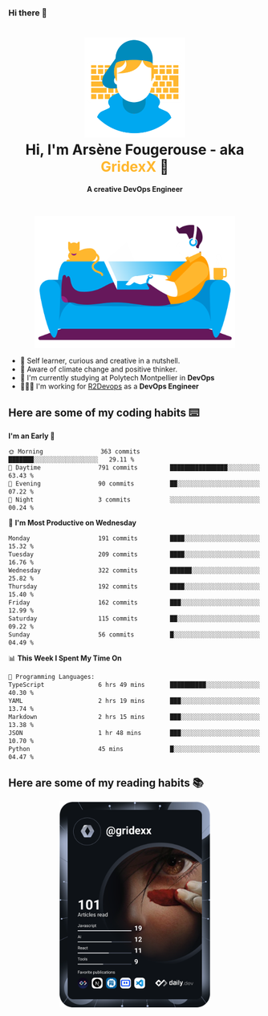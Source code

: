 ### Hi there 👋

<!--
**GridexX/gridexx** is a ✨ _special_ ✨ repository because its `README.md` (this file) appears on your GitHub profile.

Here are some ideas to get you started:

- 🔭 I’m currently working on ...
- 🌱 I’m currently learning ...
- 👯 I’m looking to collaborate on ...
- 🤔 I’m looking for help with ...
- 💬 Ask me about ...
- 📫 How to reach me: ...
- 😄 Pronouns: ...
- ⚡ Fun fact: ...
-->


<!-- Header -->
<h1 align="center">
  <img src="./images/user_profile.png" width="200">
  <br>
  Hi, I'm Arsène Fougerouse - aka <span style="color:#ffb72e">GridexX</span> 👋
</h1>


<p align="center">
  <b>A creative DevOps Engineer </b>
</p>
<br/>
<p align="center">
  <img src="./images/man_couch.png" width="400">
</p>

- 🎨 Self learner, curious and creative in a nutshell. 
- 🌱 Aware of climate change and positive thinker.
- 📕 I'm currently studying at Polytech Montpellier in **DevOps**
- 👨🏻‍💻 I'm working for [R2Devops](https://r2devops.io) as a **DevOps Engineer**


## Here are some of my coding habits ⌨️

<!-- Add a section about tech and Ops stack
  Like this one : https://github.com/Xanthus58#-tech-stack
-->
<!--START_SECTION:waka-->
**I'm an Early 🐤** 

```text
🌞 Morning                363 commits         ███████░░░░░░░░░░░░░░░░░░   29.11 % 
🌆 Daytime                791 commits         ████████████████░░░░░░░░░   63.43 % 
🌃 Evening                90 commits          ██░░░░░░░░░░░░░░░░░░░░░░░   07.22 % 
🌙 Night                  3 commits           ░░░░░░░░░░░░░░░░░░░░░░░░░   00.24 % 
```
📅 **I'm Most Productive on Wednesday** 

```text
Monday                   191 commits         ████░░░░░░░░░░░░░░░░░░░░░   15.32 % 
Tuesday                  209 commits         ████░░░░░░░░░░░░░░░░░░░░░   16.76 % 
Wednesday                322 commits         ██████░░░░░░░░░░░░░░░░░░░   25.82 % 
Thursday                 192 commits         ████░░░░░░░░░░░░░░░░░░░░░   15.40 % 
Friday                   162 commits         ███░░░░░░░░░░░░░░░░░░░░░░   12.99 % 
Saturday                 115 commits         ██░░░░░░░░░░░░░░░░░░░░░░░   09.22 % 
Sunday                   56 commits          █░░░░░░░░░░░░░░░░░░░░░░░░   04.49 % 
```


📊 **This Week I Spent My Time On** 

```text
💬 Programming Languages: 
TypeScript               6 hrs 49 mins       ██████████░░░░░░░░░░░░░░░   40.30 % 
YAML                     2 hrs 19 mins       ███░░░░░░░░░░░░░░░░░░░░░░   13.74 % 
Markdown                 2 hrs 15 mins       ███░░░░░░░░░░░░░░░░░░░░░░   13.38 % 
JSON                     1 hr 48 mins        ███░░░░░░░░░░░░░░░░░░░░░░   10.70 % 
Python                   45 mins             █░░░░░░░░░░░░░░░░░░░░░░░░   04.47 % 
```


<!--END_SECTION:waka-->

## Here are some of my reading habits 📚
<div  align="center">
  <img src="./images/devcard.svg" width="300">
</div>
